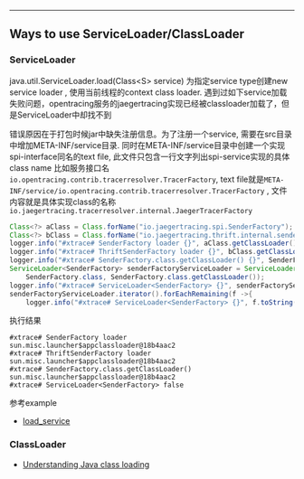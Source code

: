 ***

## Ways to use ServiceLoader/ClassLoader

### ServiceLoader
java.util.ServiceLoader.load(Class&lt;S&gt; service) 为指定service type创建new service loader , 使用当前线程的context class loader. 遇到过如下service加载失败问题，opentracing服务的jaegertracing实现已经被classloader加载了，但是ServiceLoader中却找不到

错误原因在于打包时候jar中缺失注册信息。为了注册一个service, 需要在src目录中增加META-INF/service目录. 同时在META-INF/service目录中创建一个实现spi-interface同名的text file, 此文件只包含一行文字列出spi-service实现的具体class name 比如服务接口名`io.opentracing.contrib.tracerresolver.TracerFactory`,  text file就是`META-INF/service/io.opentracing.contrib.tracerresolver.TracerFactory` , 文件内容就是具体实现class的名称`io.jaegertracing.tracerresolver.internal.JaegerTracerFactory`
```java 
Class<?> aClass = Class.forName("io.jaegertracing.spi.SenderFactory");
Class<?> bClass = Class.forName("io.jaegertracing.thrift.internal.senders.ThriftSenderFactory");
logger.info("#xtrace# SenderFactory loader {}", aClass.getClassLoader());
logger.info("#xtrace# ThriftSenderFactory loader {}", bClass.getClassLoader());
logger.info("#xtrace# SenderFactory.class.getClassLoader() {}", SenderFactory.class.getClassLoader());
ServiceLoader<SenderFactory> senderFactoryServiceLoader = ServiceLoader.load(
    SenderFactory.class, SenderFactory.class.getClassLoader());
logger.info("#xtrace# ServiceLoader<SenderFactory> {}", senderFactoryServiceLoader.iterator().hasNext() );
senderFactoryServiceLoader.iterator().forEachRemaining(f ->{
    logger.info("#xtrace# ServiceLoader<SenderFactory> {}", f.toString());});
``` 
执行结果
```
#xtrace# SenderFactory loader sun.misc.launcher$appclassloader@18b4aac2
#xtrace# ThriftSenderFactory loader sun.misc.launcher$appclassloader@18b4aac2
#xtrace# SenderFactory.class.getClassLoader() sun.misc.launcher$appclassloader@18b4aac2
#xtrace# ServiceLoader<SenderFactory> false
```
参考example   
+ [load_service](https://www.tutorialspoint.com/java/util/serviceloader_load_service.htm)

### ClassLoader
+ [Understanding Java class loading](https://blogs.oracle.com/sundararajan/understanding-java-class-loading)
